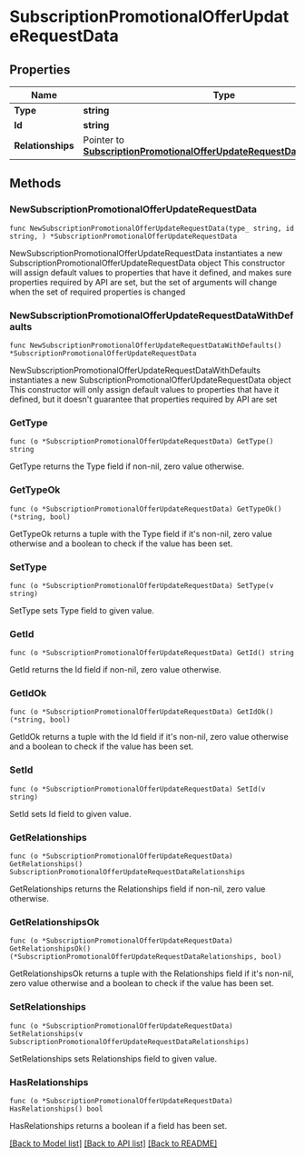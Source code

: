 # SubscriptionPromotionalOfferUpdateRequestData

## Properties

Name | Type | Description | Notes
------------ | ------------- | ------------- | -------------
**Type** | **string** |  | 
**Id** | **string** |  | 
**Relationships** | Pointer to [**SubscriptionPromotionalOfferUpdateRequestDataRelationships**](SubscriptionPromotionalOfferUpdateRequestDataRelationships.md) |  | [optional] 

## Methods

### NewSubscriptionPromotionalOfferUpdateRequestData

`func NewSubscriptionPromotionalOfferUpdateRequestData(type_ string, id string, ) *SubscriptionPromotionalOfferUpdateRequestData`

NewSubscriptionPromotionalOfferUpdateRequestData instantiates a new SubscriptionPromotionalOfferUpdateRequestData object
This constructor will assign default values to properties that have it defined,
and makes sure properties required by API are set, but the set of arguments
will change when the set of required properties is changed

### NewSubscriptionPromotionalOfferUpdateRequestDataWithDefaults

`func NewSubscriptionPromotionalOfferUpdateRequestDataWithDefaults() *SubscriptionPromotionalOfferUpdateRequestData`

NewSubscriptionPromotionalOfferUpdateRequestDataWithDefaults instantiates a new SubscriptionPromotionalOfferUpdateRequestData object
This constructor will only assign default values to properties that have it defined,
but it doesn't guarantee that properties required by API are set

### GetType

`func (o *SubscriptionPromotionalOfferUpdateRequestData) GetType() string`

GetType returns the Type field if non-nil, zero value otherwise.

### GetTypeOk

`func (o *SubscriptionPromotionalOfferUpdateRequestData) GetTypeOk() (*string, bool)`

GetTypeOk returns a tuple with the Type field if it's non-nil, zero value otherwise
and a boolean to check if the value has been set.

### SetType

`func (o *SubscriptionPromotionalOfferUpdateRequestData) SetType(v string)`

SetType sets Type field to given value.


### GetId

`func (o *SubscriptionPromotionalOfferUpdateRequestData) GetId() string`

GetId returns the Id field if non-nil, zero value otherwise.

### GetIdOk

`func (o *SubscriptionPromotionalOfferUpdateRequestData) GetIdOk() (*string, bool)`

GetIdOk returns a tuple with the Id field if it's non-nil, zero value otherwise
and a boolean to check if the value has been set.

### SetId

`func (o *SubscriptionPromotionalOfferUpdateRequestData) SetId(v string)`

SetId sets Id field to given value.


### GetRelationships

`func (o *SubscriptionPromotionalOfferUpdateRequestData) GetRelationships() SubscriptionPromotionalOfferUpdateRequestDataRelationships`

GetRelationships returns the Relationships field if non-nil, zero value otherwise.

### GetRelationshipsOk

`func (o *SubscriptionPromotionalOfferUpdateRequestData) GetRelationshipsOk() (*SubscriptionPromotionalOfferUpdateRequestDataRelationships, bool)`

GetRelationshipsOk returns a tuple with the Relationships field if it's non-nil, zero value otherwise
and a boolean to check if the value has been set.

### SetRelationships

`func (o *SubscriptionPromotionalOfferUpdateRequestData) SetRelationships(v SubscriptionPromotionalOfferUpdateRequestDataRelationships)`

SetRelationships sets Relationships field to given value.

### HasRelationships

`func (o *SubscriptionPromotionalOfferUpdateRequestData) HasRelationships() bool`

HasRelationships returns a boolean if a field has been set.


[[Back to Model list]](../README.md#documentation-for-models) [[Back to API list]](../README.md#documentation-for-api-endpoints) [[Back to README]](../README.md)


